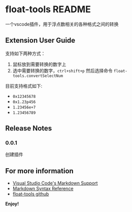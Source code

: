 # float-tools README

一个vscode插件，用于浮点数相关的各种格式之间的转换

## Extension User Guide
支持如下两种方式：
1. 鼠标放到需要转换的数字上
2. 选中需要转换的数字，`ctrl+shift+p` 然后选择命令 `float-tools.convertSelectNum`

目前支持格式如下:

* `0x12345678`
* `0x1.23p456`
* `1.23456e+7`
* `1.23456789`


## Release Notes

### 0.0.1
创建插件


## For more information

* [Visual Studio Code's Markdown Support](http://code.visualstudio.com/docs/languages/markdown)
* [Markdown Syntax Reference](https://help.github.com/articles/markdown-basics/)
* [float-tools github](https://github.com/wjjahah/vscode-float-tools/)

**Enjoy!**
